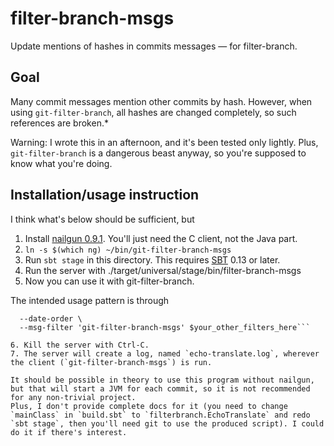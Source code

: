 filter-branch-msgs
==================

Update mentions of hashes in commits messages — for filter-branch.

Goal
----

Many commit messages mention other commits by hash. However, when using `git-filter-branch`, all hashes are changed completely, so such references are broken.*

Warning: I wrote this in an afternoon, and it's been tested only lightly. Plus, `git-filter-branch` is a dangerous beast anyway, so you're supposed to know what you're doing.

Installation/usage instruction
------------------------

I think what's below should be sufficient, but 
1. Install [nailgun 0.9.1](http://www.martiansoftware.com/nailgun/). You'll just need the C client, not the Java part.
2. `ln -s $(which ng) ~/bin/git-filter-branch-msgs`
3. Run `sbt stage` in this directory. This requires [SBT](http://www.scala-sbt.org/) 0.13 or later.
4. Run the server with ./target/universal/stage/bin/filter-branch-msgs
5. Now you can use it with git-filter-branch.

The intended usage pattern is through

```git-filter-branch
  --date-order \
  --msg-filter 'git-filter-branch-msgs' $your_other_filters_here```

6. Kill the server with Ctrl-C.
7. The server will create a log, named `echo-translate.log`, wherever the client (`git-filter-branch-msgs`) is run.

It should be possible in theory to use this program without nailgun, but that will start a JVM for each commit, so it is not recommended for any non-trivial project.
Plus, I don't provide complete docs for it (you need to change `mainClass` in `build.sbt` to `filterbranch.EchoTranslate` and redo `sbt stage`, then you'll need git to use the produced script). I could do it if there's interest.
